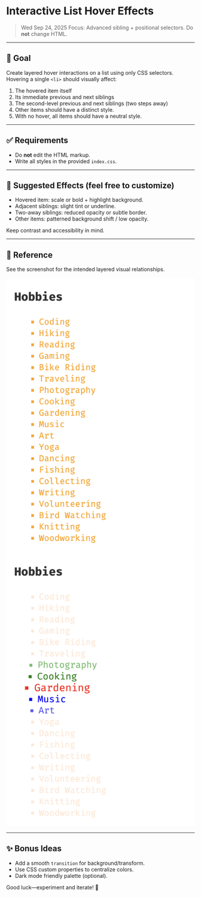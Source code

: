 # Interactive List Hover Effects

> Wed Sep 24, 2025
> Focus: Advanced sibling + positional selectors. Do **not** change HTML.

---

## 🎯 Goal

Create layered hover interactions on a list using only CSS selectors. Hovering a single `<li>` should visually affect:

1. The hovered item itself
2. Its immediate previous and next siblings
3. The second-level previous and next siblings (two steps away)
4. Other items should have a distinct style.
5. With no hover, all items should have a neutral style.

---

## ✅ Requirements

- Do **not** edit the HTML markup.
- Write all styles in the provided `index.css`.

---

## 🧪 Suggested Effects (feel free to customize)

- Hovered item: scale or bold + highlight background.
- Adjacent siblings: slight tint or underline.
- Two-away siblings: reduced opacity or subtle border.
- Other items: patterned background shift / low opacity.

Keep contrast and accessibility in mind.

---

## 📸 Reference

See the screenshot for the intended layered visual relationships.

![Default](./default.png "Default")
![Expected Result](./hovered.png "Hovered")

---

## ✨ Bonus Ideas

- Add a smooth `transition` for background/transform.
- Use CSS custom properties to centralize colors.
- Dark mode friendly palette (optional).

Good luck—experiment and iterate! 🚀
